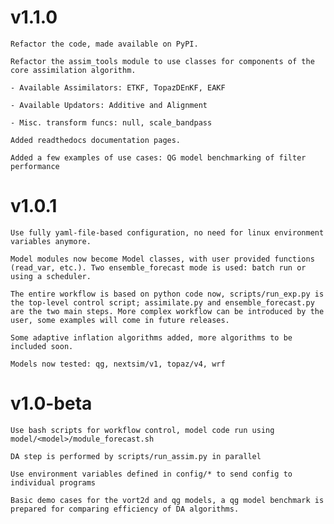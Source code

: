# v1.1.0
    Refactor the code, made available on PyPI.

    Refactor the assim_tools module to use classes for components of the core assimilation algorithm.

    - Available Assimilators: ETKF, TopazDEnKF, EAKF

    - Available Updators: Additive and Alignment

    - Misc. transform funcs: null, scale_bandpass

    Added readthedocs documentation pages.

    Added a few examples of use cases: QG model benchmarking of filter performance

# v1.0.1

    Use fully yaml-file-based configuration, no need for linux environment variables anymore.

    Model modules now become Model classes, with user provided functions (read_var, etc.). Two ensemble_forecast mode is used: batch run or using a scheduler.

    The entire workflow is based on python code now, scripts/run_exp.py is the top-level control script; assimilate.py and ensemble_forecast.py are the two main steps. More complex workflow can be introduced by the user, some examples will come in future releases.

    Some adaptive inflation algorithms added, more algorithms to be included soon.

    Models now tested: qg, nextsim/v1, topaz/v4, wrf


# v1.0-beta

    Use bash scripts for workflow control, model code run using model/<model>/module_forecast.sh

    DA step is performed by scripts/run_assim.py in parallel

    Use environment variables defined in config/* to send config to individual programs

    Basic demo cases for the vort2d and qg models, a qg model benchmark is prepared for comparing efficiency of DA algorithms.

